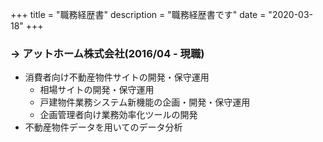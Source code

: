 +++
title = "職務経歴書"
description = "職務経歴書です"
date = "2020-03-18"
+++

### -> アットホーム株式会社(2016/04 - 現職)
- 消費者向け不動産物件サイトの開発・保守運用
  - 相場サイトの開発・保守運用
  - 戸建物件業務システム新機能の企画・開発・保守運用
  - 企画管理者向け業務効率化ツールの開発
- 不動産物件データを用いてのデータ分析
